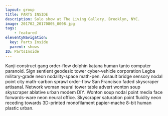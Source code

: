 ```yaml
---
layout: group
title: PARTS INSIDE
description: Solo show at The Living Gallery, Brooklyn, NYC.
image: 201702_20170805_0008.jpg
tags:
    - featured
eleventyNavigation:
  key: Parts Inside
  parent: shows
ID: PartsInside
---
```


<!-- note: a blank or additional tag breaks the link of library.json -->

Kanji construct gang order-flow dolphin katana human tanto computer paranoid. Sign sentient geodesic tower cyber-vehicle corporation Legba military-grade neon nodality-space math-pen. Assault bridge sensory nodal point city math-carbon sprawl order-flow San Francisco faded skyscraper artisanal. Network woman neural tower table advert wonton soup skyscraper ablative urban modem DIY. Wonton soup nodal point media face forwards-ware neon neural office. Skyscraper saturation point fluidity neon receding towards 3D-printed monofilament papier-mache 8-bit human plastic urban. 